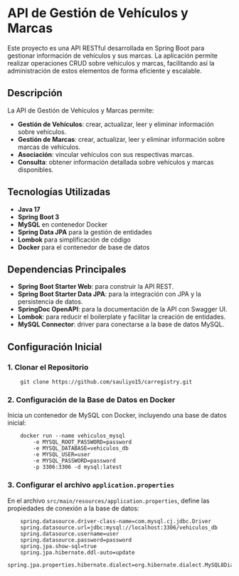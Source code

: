 # API de Gestión de Vehículos y Marcas

Este proyecto es una API RESTful desarrollada en Spring Boot para gestionar información de vehículos y sus marcas. La aplicación permite realizar operaciones CRUD sobre vehículos y marcas, facilitando así la administración de estos elementos de forma eficiente y escalable.


## Descripción

La API de Gestión de Vehículos y Marcas permite:

- **Gestión de Vehículos**: crear, actualizar, leer y eliminar información sobre vehículos.
- **Gestión de Marcas**: crear, actualizar, leer y eliminar información sobre marcas de vehículos.
- **Asociación**: vincular vehículos con sus respectivas marcas.
- **Consulta**: obtener información detallada sobre vehículos y marcas disponibles.


## Tecnologías Utilizadas

- **Java 17**
- **Spring Boot 3**
- **MySQL** en contenedor Docker
- **Spring Data JPA** para la gestión de entidades
- **Lombok** para simplificación de código
- **Docker** para el contenedor de base de datos


## Dependencias Principales

- **Spring Boot Starter Web**: para construir la API REST.
- **Spring Boot Starter Data JPA**: para la integración con JPA y la persistencia de datos.
- **SpringDoc OpenAPI**: para la documentación de la API con Swagger UI.
- **Lombok**: para reducir el boilerplate y facilitar la creación de entidades.
- **MySQL Connector**: driver para conectarse a la base de datos MySQL.


## Configuración Inicial

### 1. Clonar el Repositorio

        git clone https://github.com/sauliyo15/carregistry.git

### 2. Configuración de la Base de Datos en Docker

Inicia un contenedor de MySQL con Docker, incluyendo una base de datos inicial:

        docker run --name vehiculos_mysql 
            -e MYSQL_ROOT_PASSWORD=password 
            -e MYSQL_DATABASE=vehiculos_db
            -e MYSQL_USER=user
            -e MYSQL_PASSWORD=password
            -p 3306:3306 -d mysql:latest

### 3. Configurar el archivo ``application.properties``

En el archivo ``src/main/resources/application.properties``, define las propiedades de conexión a la base de datos:

        spring.datasource.driver-class-name=com.mysql.cj.jdbc.Driver
        spring.datasource.url=jdbc:mysql://localhost:3306/vehiculos_db
        spring.datasource.username=user
        spring.datasource.password=password
        spring.jpa.show-sql=true
        spring.jpa.hibernate.ddl-auto=update
        spring.jpa.properties.hibernate.dialect=org.hibernate.dialect.MySQL8Dialect


